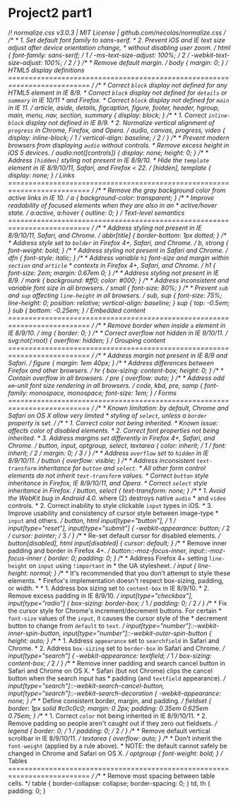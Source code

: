 # Project2 part1
 /*! normalize.css v3.0.3 | MIT License | github.com/necolas/normalize.css */  /**  * 1. Set default font family to sans-serif.  * 2. Prevent iOS and IE text size adjust after device orientation change,  *    without disabling user zoom.  */  html {   font-family: sans-serif; /* 1 */   -ms-text-size-adjust: 100%; /* 2 */   -webkit-text-size-adjust: 100%; /* 2 */ }  /**  * Remove default margin.   */  body {   margin: 0; }  /* HTML5 display definitions    ========================================================================== */  /**  * Correct `block` display not defined for any HTML5 element in IE 8/9.  * Correct `block` display not defined for `details` or `summary` in IE 10/11  * and Firefox.  * Correct `block` display not defined for `main` in IE 11.  */  article, aside, details, figcaption, figure, footer, header, hgroup, main, menu, nav, section, summary {   display: block; }  /**  * 1. Correct `inline-block` display not defined in IE 8/9.  * 2. Normalize vertical alignment of `progress` in Chrome, Firefox, and Opera.  */  audio, canvas, progress, video {   display: inline-block; /* 1 */   vertical-align: baseline; /* 2 */ }  /**  * Prevent modern browsers from displaying `audio` without controls.  * Remove excess height in iOS 5 devices.  */  audio:not([controls]) {   display: none;   height: 0; }  /**  * Address `[hidden]` styling not present in IE 8/9/10.  * Hide the `template` element in IE 8/9/10/11, Safari, and Firefox < 22.  */  [hidden], template {   display: none; }  /* Links    ========================================================================== */  /**  * Remove the gray background color from active links in IE 10.  */  a {   background-color: transparent; }  /**  * Improve readability of focused elements when they are also in an  * active/hover state.  */  a:active, a:hover {   outline: 0; }  /* Text-level semantics    ========================================================================== */  /**  * Address styling not present in IE 8/9/10/11, Safari, and Chrome.  */  abbr[title] {   border-bottom: 1px dotted; }  /**  * Address style set to `bolder` in Firefox 4+, Safari, and Chrome.  */  b, strong {   font-weight: bold; }  /**  * Address styling not present in Safari and Chrome.  */  dfn {   font-style: italic; }  /**  * Address variable `h1` font-size and margin within `section` and `article`  * contexts in Firefox 4+, Safari, and Chrome.  */  h1 {   font-size: 2em;   margin: 0.67em 0; }  /**  * Address styling not present in IE 8/9.  */  mark {   background: #ff0;   color: #000; }  /**  * Address inconsistent and variable font size in all browsers.  */  small {   font-size: 80%; }  /**  * Prevent `sub` and `sup` affecting `line-height` in all browsers.  */  sub, sup {   font-size: 75%;   line-height: 0;   position: relative;   vertical-align: baseline; }  sup {   top: -0.5em; }  sub {   bottom: -0.25em; }  /* Embedded content    ========================================================================== */  /**  * Remove border when inside `a` element in IE 8/9/10.  */  img {   border: 0; }  /**  * Correct overflow not hidden in IE 9/10/11.  */  svg:not(:root) {   overflow: hidden; }  /* Grouping content    ========================================================================== */  /**  * Address margin not present in IE 8/9 and Safari.  */  figure {   margin: 1em 40px; }  /**  * Address differences between Firefox and other browsers.  */  hr {   box-sizing: content-box;   height: 0; }  /**  * Contain overflow in all browsers.  */  pre {   overflow: auto; }  /**  * Address odd `em`-unit font size rendering in all browsers.  */  code, kbd, pre, samp {   font-family: monospace, monospace;   font-size: 1em; }  /* Forms    ========================================================================== */  /**  * Known limitation: by default, Chrome and Safari on OS X allow very limited  * styling of `select`, unless a `border` property is set.  */  /**  * 1. Correct color not being inherited.  *    Known issue: affects color of disabled elements.  * 2. Correct font properties not being inherited.  * 3. Address margins set differently in Firefox 4+, Safari, and Chrome.  */  button, input, optgroup, select, textarea {   color: inherit; /* 1 */   font: inherit; /* 2 */   margin: 0; /* 3 */ }  /**  * Address `overflow` set to `hidden` in IE 8/9/10/11.  */  button {   overflow: visible; }  /**  * Address inconsistent `text-transform` inheritance for `button` and `select`.  * All other form control elements do not inherit `text-transform` values.  * Correct `button` style inheritance in Firefox, IE 8/9/10/11, and Opera.  * Correct `select` style inheritance in Firefox.  */  button, select {   text-transform: none; }  /**  * 1. Avoid the WebKit bug in Android 4.0.* where (2) destroys native `audio`  *    and `video` controls.  * 2. Correct inability to style clickable `input` types in iOS.  * 3. Improve usability and consistency of cursor style between image-type  *    `input` and others.  */  button, html input[type="button"], /* 1 */ input[type="reset"], input[type="submit"] {   -webkit-appearance: button; /* 2 */   cursor: pointer; /* 3 */ }  /**  * Re-set default cursor for disabled elements.  */  button[disabled], html input[disabled] {   cursor: default; }  /**  * Remove inner padding and border in Firefox 4+.  */  button::-moz-focus-inner, input::-moz-focus-inner {   border: 0;   padding: 0; }  /**  * Address Firefox 4+ setting `line-height` on `input` using `!important` in  * the UA stylesheet.  */  input {   line-height: normal; }  /**  * It's recommended that you don't attempt to style these elements.  * Firefox's implementation doesn't respect box-sizing, padding, or width.  *  * 1. Address box sizing set to `content-box` in IE 8/9/10.  * 2. Remove excess padding in IE 8/9/10.  */  input[type="checkbox"], input[type="radio"] {   box-sizing: border-box; /* 1 */   padding: 0; /* 2 */ }  /**  * Fix the cursor style for Chrome's increment/decrement buttons. For certain  * `font-size` values of the `input`, it causes the cursor style of the  * decrement button to change from `default` to `text`.  */  input[type="number"]::-webkit-inner-spin-button, input[type="number"]::-webkit-outer-spin-button {   height: auto; }  /**  * 1. Address `appearance` set to `searchfield` in Safari and Chrome.  * 2. Address `box-sizing` set to `border-box` in Safari and Chrome.  */  input[type="search"] {   -webkit-appearance: textfield; /* 1 */   box-sizing: content-box; /* 2 */ }  /**  * Remove inner padding and search cancel button in Safari and Chrome on OS X.  * Safari (but not Chrome) clips the cancel button when the search input has  * padding (and `textfield` appearance).  */  input[type="search"]::-webkit-search-cancel-button, input[type="search"]::-webkit-search-decoration {   -webkit-appearance: none; }  /**  * Define consistent border, margin, and padding.  */  fieldset {   border: 1px solid #c0c0c0;   margin: 0 2px;   padding: 0.35em 0.625em 0.75em; }  /**  * 1. Correct `color` not being inherited in IE 8/9/10/11.  * 2. Remove padding so people aren't caught out if they zero out fieldsets.  */  legend {   border: 0; /* 1 */   padding: 0; /* 2 */ }  /**  * Remove default vertical scrollbar in IE 8/9/10/11.  */  textarea {   overflow: auto; }  /**  * Don't inherit the `font-weight` (applied by a rule above).  * NOTE: the default cannot safely be changed in Chrome and Safari on OS X.  */  optgroup {   font-weight: bold; }  /* Tables    ========================================================================== */  /**  * Remove most spacing between table cells.  */  table {   border-collapse: collapse;   border-spacing: 0; }  td, th {   padding: 0; }
